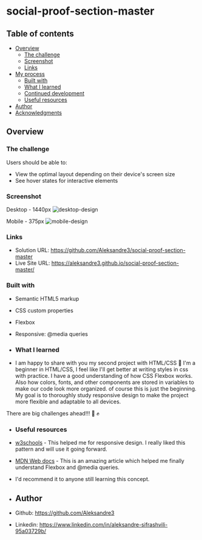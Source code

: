 # social-proof-section-master

## Table of contents

- [Overview](#overview)
  - [The challenge](#the-challenge)
  - [Screenshot](#screenshot)
  - [Links](#links)
- [My process](#my-process)
  - [Built with](#built-with)
  - [What I learned](#what-i-learned)
  - [Continued development](#continued-development)
  - [Useful resources](#useful-resources)
- [Author](#author)
- [Acknowledgments](#acknowledgments)

## Overview

### The challenge

Users should be able to:

- View the optimal layout depending on their device's screen size
- See hover states for interactive elements

### Screenshot

Desktop - 1440px
![desktop-design](https://github.com/Aleksandre3/social-proof-section-master/assets/151461210/55950daa-1d40-44ec-8d70-a4d560edcd21)

Mobile - 375px 
![mobile-design](https://github.com/Aleksandre3/social-proof-section-master/assets/151461210/5cce559b-2e53-406e-a523-309927a2c439)

### Links

- Solution URL: https://github.com/Aleksandre3/social-proof-section-master
- Live Site URL: https://aleksandre3.github.io/social-proof-section-master/

### Built with

- Semantic HTML5 markup
- CSS custom properties
- Flexbox
- Responsive: @media queries

- ### What I learned

- I am happy to share with you my second project with HTML/CSS 🚀 I'm a beginner in HTML/CSS, I feel like I'll get better at writing styles in css with practice. I have a good understanding of how CSS Flexbox works. Also how colors, fonts, and other components are stored in variables to make our code look more organized. of course this is just the beginning. My goal is to thoroughly study responsive design to make the project more flexible and adaptable to all devices.

There are big challenges ahead!!! 🚀 ✊

- ### Useful resources

- [w3schools](https://www.w3schools.com/) - This helped me for responsive design. I really liked this pattern and will use it going forward.
- [MDN Web docs]([https://www.example.com](https://developer.mozilla.org/en-US/docs/Web/CSS/CSS_media_queries)) - This is an amazing article which helped me finally understand Flexbox and @media queries.
- I'd recommend it to anyone still learning this concept.

- ## Author

- Github: https://github.com/Aleksandre3
- Linkedin: https://www.linkedin.com/in/aleksandre-sifrashvili-95a03729b/

  
